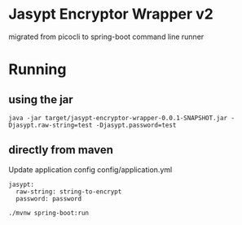 # Jasypt Encryptor Wrapper v2

migrated from picocli to spring-boot command line runner

# Running

## using the jar

```
java -jar target/jasypt-encryptor-wrapper-0.0.1-SNAPSHOT.jar -Djasypt.raw-string=test -Djasypt.password=test
```

## directly from maven

Update application config config/application.yml 

```
jasypt:
  raw-string: string-to-encrypt
  password: password
```

```
./mvnw spring-boot:run
```